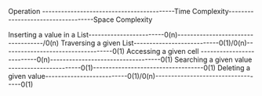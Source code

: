 Operation ------------------------------------------Time Complexity-----------------------------------Space Complexity

Inserting a value in a List------------------------0(n)-----------------------------------/0(n)
Traversing a given List---------------------------0(1)/0(n)-----------------------------------0(1)
Accessing a given cell --------------------------0(n)-----------------------------------0(1)
Searching a given value -----------------------0(1)-----------------------------------0(1)
Deleting a given value--------------------------0(1)/0(n)-----------------------------------0(1)